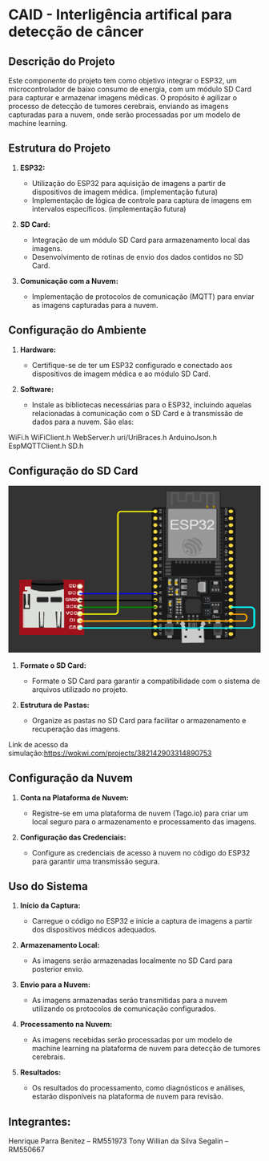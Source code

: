 
# CAID - Interligência artifical para detecção de câncer

## Descrição do Projeto

Este componente do projeto tem como objetivo integrar o ESP32, um microcontrolador de baixo consumo de energia, com um módulo SD Card para capturar e armazenar imagens médicas. O propósito é agilizar o processo de detecção de tumores cerebrais, enviando as imagens capturadas para a nuvem, onde serão processadas por um modelo de machine learning.

## Estrutura do Projeto

1. **ESP32:**
   - Utilização do ESP32 para aquisição de imagens a partir de dispositivos de imagem médica. (implementação futura)
   - Implementação de lógica de controle para captura de imagens em intervalos específicos. (implementação futura)

2. **SD Card:**
   - Integração de um módulo SD Card para armazenamento local das imagens.
   - Desenvolvimento de rotinas de envio dos dados contidos no SD Card.

3. **Comunicação com a Nuvem:**
   - Implementação de protocolos de comunicação (MQTT) para enviar as imagens capturadas para a nuvem.

## Configuração do Ambiente

1. **Hardware:**
   - Certifique-se de ter um ESP32 configurado e conectado aos dispositivos de imagem médica e ao módulo SD Card.

2. **Software:**
   - Instale as bibliotecas necessárias para o ESP32, incluindo aquelas relacionadas à comunicação com o SD Card e à transmissão de dados para a nuvem. São elas:

WiFi.h
WiFiClient.h
WebServer.h
uri/UriBraces.h
ArduinoJson.h
EspMQTTClient.h
SD.h

## Configuração do SD Card

![Print do Wokwi](https://github.com/TonyWillianFIAP/Edge-GS2/blob/main/img/Arquitetura.png)

1. **Formate o SD Card:**
   - Formate o SD Card para garantir a compatibilidade com o sistema de arquivos utilizado no projeto.

2. **Estrutura de Pastas:**
   - Organize as pastas no SD Card para facilitar o armazenamento e recuperação das imagens.

Link de acesso da simulação:https://wokwi.com/projects/382142903314890753

## Configuração da Nuvem

1. **Conta na Plataforma de Nuvem:**
   - Registre-se em uma plataforma de nuvem (Tago.io) para criar um local seguro para o armazenamento e processamento das imagens.

2. **Configuração das Credenciais:**
   - Configure as credenciais de acesso à nuvem no código do ESP32 para garantir uma transmissão segura.

## Uso do Sistema

1. **Início da Captura:**
   - Carregue o código no ESP32 e inicie a captura de imagens a partir dos dispositivos médicos adequados.

2. **Armazenamento Local:**
   - As imagens serão armazenadas localmente no SD Card para posterior envio.

3. **Envio para a Nuvem:**
   - As imagens armazenadas serão transmitidas para a nuvem utilizando os protocolos de comunicação configurados.

4. **Processamento na Nuvem:**
   - As imagens recebidas serão processadas por um modelo de machine learning na plataforma de nuvem para detecção de tumores cerebrais.

5. **Resultados:**
   - Os resultados do processamento, como diagnósticos e análises, estarão disponíveis na plataforma de nuvem para revisão.
  
## Integrantes:
Henrique Parra Benitez – RM551973
Tony Willian da Silva Segalin – RM550667 
